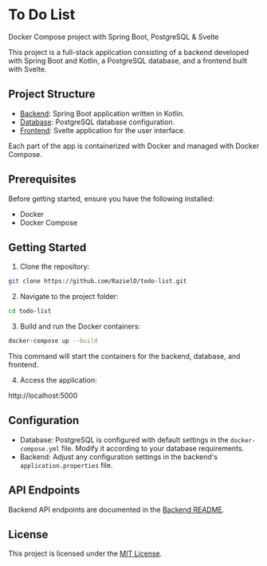 # To Do List

Docker Compose project with Spring Boot, PostgreSQL & Svelte

This project is a full-stack application consisting of a backend developed with Spring Boot and Kotlin, a PostgreSQL database, and a frontend built with Svelte.

## Project Structure

- [Backend](backend/README.md): Spring Boot application written in Kotlin.
- [Database](db/README.md): PostgreSQL database configuration.
- [Frontend](frontend/README.md): Svelte application for the user interface.

Each part of the app is containerized with Docker and managed with Docker Compose.

## Prerequisites

Before getting started, ensure you have the following installed:

- Docker
- Docker Compose

## Getting Started

1. Clone the repository:

```bash
git clone https://github.com/RazielO/todo-list.git
```

2. Navigate to the project folder:

```bash
cd todo-list
```

3. Build and run the Docker containers:

```bash
docker-compose up --build
```

This command will start the containers for the backend, database, and frontend.

4. Access the application:

http://localhost:5000

## Configuration

- Database: PostgreSQL is configured with default settings in the `docker-compose.yml` file. Modify it according to your database requirements.
- Backend: Adjust any configuration settings in the backend's `application.properties` file.

## API Endpoints

Backend API endpoints are documented in the [Backend README](backend/README.md).

## License

This project is licensed under the [MIT License](LICENSE).